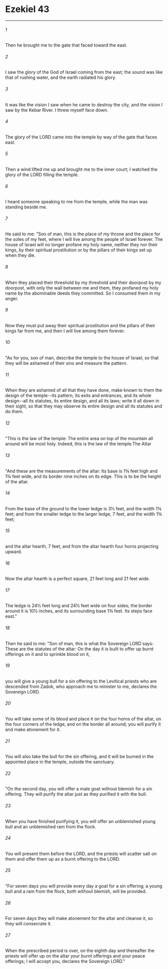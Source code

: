 # Ezekiel 43
***



###### 1 
Then he brought me to the gate that faced toward the east. 

###### 2 
I saw the glory of the God of Israel coming from the east; the sound was like that of rushing water, and the earth radiated his glory. 

###### 3 
It was like the vision I saw when he came to destroy the city, and the vision I saw by the Kebar River. I threw myself face down. 

###### 4 
The glory of the LORD came into the temple by way of the gate that faces east. 

###### 5 
Then a wind lifted me up and brought me to the inner court; I watched the glory of the LORD filling the temple. 

###### 6 
I heard someone speaking to me from the temple, while the man was standing beside me. 

###### 7 
He said to me: "Son of man, this is the place of my throne and the place for the soles of my feet, where I will live among the people of Israel forever. The house of Israel will no longer profane my holy name, neither they nor their kings, by their spiritual prostitution or by the pillars of their kings set up when they die. 

###### 8 
When they placed their threshold by my threshold and their doorpost by my doorpost, with only the wall between me and them, they profaned my holy name by the abominable deeds they committed. So I consumed them in my anger. 

###### 9 
Now they must put away their spiritual prostitution and the pillars of their kings far from me, and then I will live among them forever. 

###### 10 
"As for you, son of man, describe the temple to the house of Israel, so that they will be ashamed of their sins and measure the pattern. 

###### 11 
When they are ashamed of all that they have done, make known to them the design of the temple--its pattern, its exits and entrances, and its whole design--all its statutes, its entire design, and all its laws; write it all down in their sight, so that they may observe its entire design and all its statutes and do them. 

###### 12 
"This is the law of the temple: The entire area on top of the mountain all around will be most holy. Indeed, this is the law of the temple.The Altar 

###### 13 
"And these are the measurements of the altar: Its base is 1¾ feet high and 1¾ feet wide, and its border nine inches on its edge. This is to be the height of the altar. 

###### 14 
From the base of the ground to the lower ledge is 3½ feet, and the width 1¾ feet; and from the smaller ledge to the larger ledge, 7 feet, and the width 1¾ feet; 

###### 15 
and the altar hearth, 7 feet, and from the altar hearth four horns projecting upward. 

###### 16 
Now the altar hearth is a perfect square, 21 feet long and 21 feet wide. 

###### 17 
The ledge is 24½ feet long and 24½ feet wide on four sides; the border around it is 10½ inches, and its surrounding base 1¾ feet. Its steps face east." 

###### 18 
Then he said to me: "Son of man, this is what the Sovereign LORD says: These are the statutes of the altar: On the day it is built to offer up burnt offerings on it and to sprinkle blood on it, 

###### 19 
you will give a young bull for a sin offering to the Levitical priests who are descended from Zadok, who approach me to minister to me, declares the Sovereign LORD. 

###### 20 
You will take some of its blood and place it on the four horns of the altar, on the four corners of the ledge, and on the border all around; you will purify it and make atonement for it. 

###### 21 
You will also take the bull for the sin offering, and it will be burned in the appointed place in the temple, outside the sanctuary. 

###### 22 
"On the second day, you will offer a male goat without blemish for a sin offering. They will purify the altar just as they purified it with the bull. 

###### 23 
When you have finished purifying it, you will offer an unblemished young bull and an unblemished ram from the flock. 

###### 24 
You will present them before the LORD, and the priests will scatter salt on them and offer them up as a burnt offering to the LORD. 

###### 25 
"For seven days you will provide every day a goat for a sin offering; a young bull and a ram from the flock, both without blemish, will be provided. 

###### 26 
For seven days they will make atonement for the altar and cleanse it, so they will consecrate it. 

###### 27 
When the prescribed period is over, on the eighth day and thereafter the priests will offer up on the altar your burnt offerings and your peace offerings; I will accept you, declares the Sovereign LORD."
